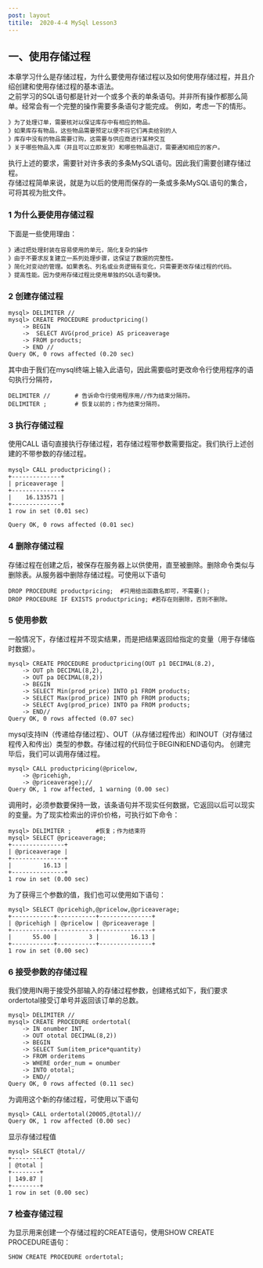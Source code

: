 ```yaml
---
post: layout
titile:  2020-4-4 MySql Lesson3
---
```

##  一、使用存储过程 
本章学习什么是存储过程，为什么要使用存储过程以及如何使用存储过程，并且介绍创建和使用存储过程的基本语法。<br>
之前学习的SQL语句都是针对一个或多个表的单条语句。并非所有操作都那么简单。经常会有一个完整的操作需要多条语句才能完成。
例如，考虑一下的情形。

	》为了处理订单，需要核对以保证库存中有相应的物品。
	》如果库存有物品，这些物品需要预定以便不将它们再卖给别的人
	》库存中没有的物品需要订购，这需要与供应商进行某种交互
	》关于哪些物品入库（并且可以立即发货）和哪些物品退订，需要通知相应的客户。

执行上述的要求，需要针对许多表的多条MySQL语句。因此我们需要创建存储过程。<br>
存储过程简单来说，就是为以后的使用而保存的一条或多条MySQL语句的集合，可将其视为批文件。

### 1 为什么要使用存储过程
下面是一些使用理由：
	
	》通过把处理封装在容易使用的单元，简化复杂的操作
	》由于不要求反复建立一系列处理步骤，这保证了数据的完整性。
	》简化对变动的管理。如果表名、列名或业务逻辑有变化，只需要更改存储过程的代码。
	》提高性能。因为使用存储过程比使用单独的SQL语句要快。
### 2 创建存储过程

	mysql> DELIMITER //
	mysql> CREATE PROCEDURE productpricing()
	    -> BEGIN
	    ->  SELECT AVG(prod_price) AS priceaverage
	    -> FROM products;
	    -> END //
	Query OK, 0 rows affected (0.20 sec)
	
其中由于我们在mysql终端上输入此语句，因此需要临时更改命令行使用程序的语句执行分隔符，

	DELIMITER //       # 告诉命令行使用程序用//作为结束分隔符。
	DELIMITER ;        # 恢复以前的；作为结束分隔符。

### 3 执行存储过程
使用CALL 语句直接执行存储过程，若存储过程带参数需要指定。我们执行上述创建的不带参数的存储过程。

	mysql> CALL productpricing()；
	+--------------+
	| priceaverage |
	+--------------+
	|    16.133571 |
	+--------------+
	1 row in set (0.01 sec)
	
	Query OK, 0 rows affected (0.01 sec)

### 4 删除存储过程
存储过程在创建之后，被保存在服务器上以供使用，直至被删除。删除命令类似与删除表。从服务器中删除存储过程。可使用以下语句

	DROP PROCEDURE productpricing;  #只用给出函数名即可，不需要();
	DROP PROCEDURE IF EXISTS productpricing; #若存在则删除，否则不删除。

### 5 使用参数
一般情况下，存储过程并不现实结果，而是把结果返回给指定的变量（用于存储临时数据）。

	mysql> CREATE PROCEDURE productpricing(OUT p1 DECIMAL(8.2),
	    -> OUT ph DECIMAL(8,2),
	    -> OUT pa DECIMAL(8,2))
	    -> BEGIN
	    -> SELECT Min(prod_price) INTO p1 FROM products;
	    -> SELECT Max(prod_price) INTO ph FROM products;
	    -> SELECT Avg(prod_price) INTO pa FROM products;
	    -> END//
	Query OK, 0 rows affected (0.07 sec)

mysql支持IN（传递给存储过程）、OUT（从存储过程传出）和INOUT（对存储过程传入和传出）类型的参数。存储过程的代码位于BEGIN和END语句内。
创建完毕后，我们可以调用存储过程。

	mysql> CALL productpricing(@pricelow,
	    -> @pricehigh,
	    -> @priceaverage);//
	Query OK, 1 row affected, 1 warning (0.00 sec)

调用时，必须参数要保持一致，该条语句并不现实任何数据，它返回以后可以现实的变量。为了现实检索出的评价价格，可执行如下命令：

	mysql> DELIMITER ;       #恢复；作为结束符
	mysql> SELECT @priceaverage;
	+---------------+
	| @priceaverage |
	+---------------+
	|         16.13 |
	+---------------+
	1 row in set (0.00 sec)

为了获得三个参数的值，我们也可以使用如下语句：

	mysql> SELECT @pricehigh,@pricelow,@priceaverage;
	+------------+-----------+---------------+
	| @pricehigh | @pricelow | @priceaverage |
	+------------+-----------+---------------+
	|      55.00 |         3 |         16.13 |
	+------------+-----------+---------------+
	1 row in set (0.00 sec)

### 6 接受参数的存储过程
我们使用IN用于接受外部输入的存储过程参数，创建格式如下，我们要求ordertotal接受订单号并返回该订单的总数。
	
	mysql> DELIMITER //
	mysql> CREATE PROCEDURE ordertotal(
	    -> IN onumber INT,
	    -> OUT ototal DECIMAL(8,2))
	    -> BEGIN
	    -> SELECT Sum(item_price*quantity)
	    -> FROM orderitems
	    -> WHERE order_num = onumber
	    -> INTO ototal;
	    -> END//
	Query OK, 0 rows affected (0.11 sec)

为调用这个新的存储过程，可使用以下语句

	mysql> CALL ordertotal(20005,@total)//
	Query OK, 1 row affected (0.00 sec)

显示存储过程值

	mysql> SELECT @total//
	+--------+
	| @total |
	+--------+
	| 149.87 |
	+--------+
	1 row in set (0.00 sec)

### 7 检查存储过程
为显示用来创建一个存储过程的CREATE语句，使用SHOW CREATE PROCEDURE语句：

	SHOW CREATE PROCEDURE ordertotal;
	
